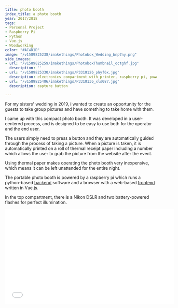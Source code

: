 ```yaml
---
title: photo booth
index_title: a photo booth
year: 2017/2018
tags:
- Personal Project
- Raspberry Pi
- Python
- Vue.js
- Woodworking
color: "#AC4D1D"
image: "/v1589825238/imakethings/Photobox_Wedding_bnp7ny.png"
side_images:
- url: "/v1589825259/imakethings/PhotoboxThumbnail_octghf.jpg"
  description: ''
- url: "/v1589825330/imakethings/P3310126_phyf6x.jpg"
  description: electronics compartment with printer, raspberry pi, power supply, screeen
- url: "/v1589825406/imakethings/P3310136_xls087.jpg"
  description: capture button

---
```

For my sisters' wedding in 2019, i wanted to create an opportunity for the guests to take group pictures and have something to take home with them.

I came up with this compact photo booth. It was developed in a user-centered process, and is designed to be easy to use both for the operator and the end user.

The users simply need to press a button and they are automatically guided through the process of taking a picture. When a picture is taken, it is automatically printed on a roll of thermal receipt paper including a number which allows the user to grab the picture from the website after the event.

Using thermal paper makes operating the photo booth very inexpensive, which means it can be left unattended for the entire night.

The portable photo booth is powered by a raspberry pi which runs a python-based [backend](https://github.com/chdabre/photobox-backend) software and a browser with a web-based [frontend](https://github.com/chdabre/photobox-frontend) written in Vue.js.

In the top compartment, there is a Nikon DSLR and two battery-powered flashes for perfect illumination. 

<iframe width="560" height="315" src="[https://www.youtube.com/embed/Hpzlkna8hzI](https://www.youtube.com/embed/Hpzlkna8hzI "https://www.youtube.com/embed/Hpzlkna8hzI")" frameborder="0" allow="accelerometer; autoplay; encrypted-media; gyroscope; picture-in-picture" allowfullscreen></iframe>